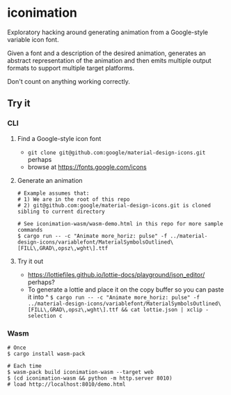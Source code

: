 # iconimation
Exploratory hacking around generating animation from a Google-style variable icon font.

Given a font and a description of the desired animation, generates an abstract representation
of the animation and then emits multiple output formats to support multiple target platforms.

Don't count on anything working correctly.

## Try it

### CLI

1. Find a Google-style icon font
   * `git clone git@github.com:google/material-design-icons.git` perhaps
   * browse at https://fonts.google.com/icons
1. Generate an animation

    ```shell
    # Example assumes that:
    # 1) We are in the root of this repo
    # 2) git@github.com:google/material-design-icons.git is cloned sibling to current directory
   
   # See iconimation-wasm/wasm-demo.html in this repo for more sample commands
    $ cargo run -- -c "Animate more_horiz: pulse" -f ../material-design-icons/variablefont/MaterialSymbolsOutlined\[FILL\,GRAD\,opsz\,wght\].ttf
    ```

1. Try it out
   * https://lottiefiles.github.io/lottie-docs/playground/json_editor/ perhaps?
   * To generate a lottie and place it on the copy buffer so you can paste it into ^
   `$ cargo run -- -c "Animate more_horiz: pulse" -f ../material-design-icons/variablefont/MaterialSymbolsOutlined\[FILL\,GRAD\,opsz\,wght\].ttf && cat lottie.json | xclip -selection c`

### Wasm

```shell
# Once
$ cargo install wasm-pack

# Each time
$ wasm-pack build iconimation-wasm --target web
$ (cd iconimation-wasm && python -m http.server 8010)
# load http://localhost:8010/demo.html
```